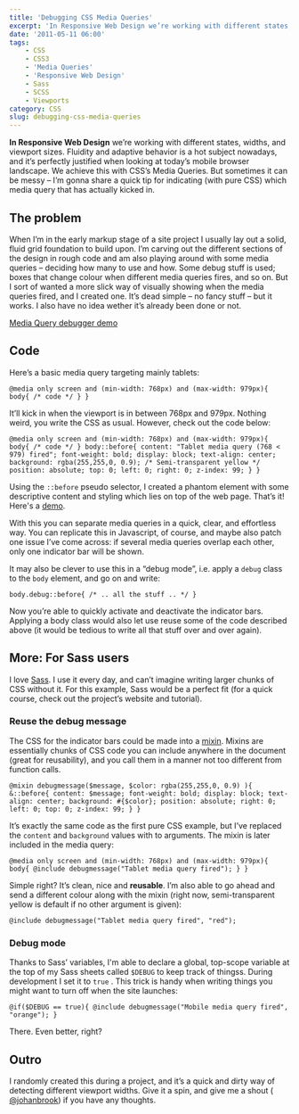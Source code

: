 ```yaml
---
title: 'Debugging CSS Media Queries'
excerpt: 'In Responsive Web Design we’re working with different states, widths, and viewport sizes. Fluidity and adaptive behavior is a hot subject nowadays, and it’s perfectly justified when looking at today’s mobile browser landscape. We achieve this with CSS’s Media Queries. But sometimes it can be messy – I’m gonna share a quick tip for indicating (with pure CSS) which media query that has actually kicked in.'
date: '2011-05-11 06:00'
tags:
    - CSS
    - CSS3
    - 'Media Queries'
    - 'Responsive Web Design'
    - Sass
    - SCSS
    - Viewports
category: CSS
slug: debugging-css-media-queries
---
```


**In Responsive Web Design** we’re working with different states, widths, and viewport sizes. Fluidity and adaptive behavior is a hot subject nowadays, and it’s perfectly justified when looking at today’s mobile browser landscape. We achieve this with CSS’s Media Queries. But sometimes it can be messy – I’m gonna share a quick tip for indicating (with pure CSS) which media query that has actually kicked in.

## The problem
When I’m in the early markup stage of a site project I usually lay out a solid, fluid grid foundation to build upon. I’m carving out the different sections of the design in rough code and am also playing around with some media queries – deciding how many to use and how. Some debug stuff is used; boxes that change colour when different media queries fires, and so on. But I sort of wanted a more slick way of visually showing when the media queries fired, and I created one. It’s dead simple – no fancy stuff – but it works. I also have no idea wether it’s already been done or not.

[Media Query debugger demo](http://playground.johanbrook.com/css/mediaquerydebug.html)

## Code
Here’s a basic media query targeting mainly tablets:

    @media only screen and (min-width: 768px) and (max-width: 979px){ body{ /* code */ } }
It’ll kick in when the viewport is in between 768px and 979px. Nothing weird, you write the CSS as usual. However, check out the code below:

    @media only screen and (min-width: 768px) and (max-width: 979px){ body{ /* code */ } body::before{ content: "Tablet media query (768 < 979) fired"; font-weight: bold; display: block; text-align: center; background: rgba(255,255,0, 0.9); /* Semi-transparent yellow */ position: absolute; top: 0; left: 0; right: 0; z-index: 99; } }
Using the `::before` pseudo selector, I created a phantom element with some descriptive content and styling which lies on top of the web page. That’s it! Here's a [demo](http://playground.johanbrook.com/css/mediaquerydebug.html).  With this you can separate media queries in a quick, clear, and effortless way. You can replicate this in Javascript, of course, and maybe also patch one issue I’ve come across: if several media queries overlap each other, only one indicator bar will be shown.  It may also be clever to use this in a “debug mode”, i.e. apply a `debug` class to the `body` element, and go on and write:

    body.debug::before{ /* .. all the stuff .. */ }
Now you’re able to quickly activate and deactivate the indicator bars. Applying a body class would also let use reuse some of the code described above (it would be tedious to write all that stuff over and over again).
## More: For Sass users
I love [Sass](http://sass-lang.com). I use it every day, and can’t imagine writing larger chunks of CSS without it. For this example, Sass would be a perfect fit (for a quick course, check out the project’s website and tutorial).
### Reuse the debug message
The CSS for the indicator bars could be made into a [mixin](http://sass-lang.com/tutorial.html#mixins). Mixins are essentially chunks of CSS code you can include anywhere in the document (great for reusability), and you call them in a manner not too different from function calls.

    @mixin debugmessage($message, $color: rgba(255,255,0, 0.9) ){ &::before{ content: $message; font-weight: bold; display: block; text-align: center; background: #{$color}; position: absolute; right: 0; left: 0; top: 0; z-index: 99; } }
It’s exactly the same code as the first pure CSS example, but I’ve replaced the `content` and `background` values with to arguments. The mixin is later included in the media query:

    @media only screen and (min-width: 768px) and (max-width: 979px){ body{ @include debugmessage("Tablet media query fired"); } }
Simple right? It’s clean, nice and **reusable**. I’m also able to go ahead and send a different colour along with the mixin (right now, semi-transparent yellow is default if no other argument is given):

    @include debugmessage("Tablet media query fired", "red");

### Debug mode
Thanks to Sass’ variables, I'm able to declare a global, top-scope variable at the top of my Sass sheets called `$DEBUG` to keep track of thingss. During development I set it to `true` . This trick is handy when writing things you might want to turn off when the site launches:

    @if($DEBUG == true){ @include debugmessage("Mobile media query fired", "orange"); }
There. Even better, right?
## Outro
I randomly created this during a project, and it’s a quick and dirty way of detecting different viewport widths. Give it a spin, and give me a shout ( [@johanbrook](http://twitter.com/johanbrook)) if you have any thoughts.
